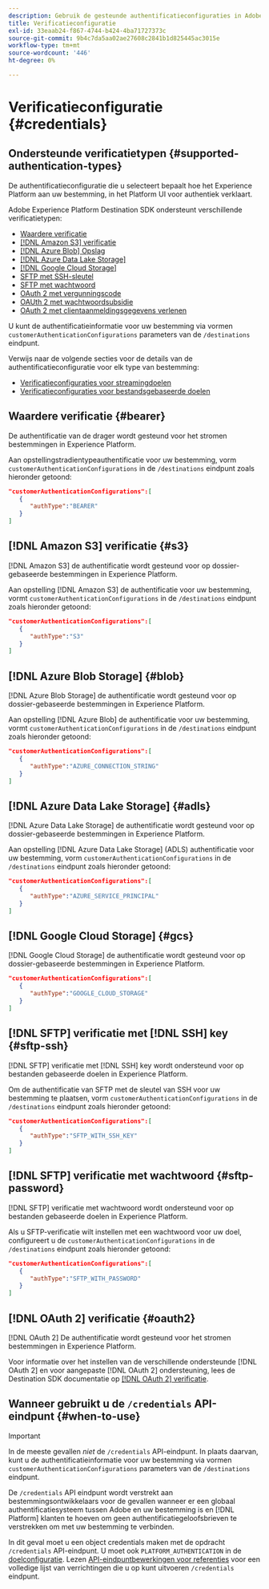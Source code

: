 ```yaml
---
description: Gebruik de gesteunde authentificatieconfiguraties in Adobe Experience Platform Destination SDK om gebruikers voor authentiek te verklaren en gegevens te activeren aan uw bestemmingspunt.
title: Verificatieconfiguratie
exl-id: 33eaab24-f867-4744-b424-4ba71727373c
source-git-commit: 9b4c7da5aa02ae27608c2841b1d825445ac3015e
workflow-type: tm+mt
source-wordcount: '446'
ht-degree: 0%

---
```


# Verificatieconfiguratie {#credentials}

## Ondersteunde verificatietypen {#supported-authentication-types}

De authentificatieconfiguratie die u selecteert bepaalt hoe het Experience Platform aan uw bestemming, in het Platform UI voor authentiek verklaart.

Adobe Experience Platform Destination SDK ondersteunt verschillende verificatietypen:

* [Waardere verificatie](#bearer)
* [[!DNL Amazon S3] verificatie](#s3)
* [[!DNL Azure Blob] Opslag](#blob)
* [[!DNL Azure Data Lake Storage]](#adls)
* [[!DNL Google Cloud Storage]](#gcs)
* [SFTP met SSH-sleutel](#sftp-ssh)
* [SFTP met wachtwoord](#sftp-password)
* [OAuth 2 met vergunningscode](#oauth2)
* [OAUth 2 met wachtwoordsubsidie](#oauth2)
* [OAuth 2 met clientaanmeldingsgegevens verlenen](#oauth2)

U kunt de authentificatieinformatie voor uw bestemming via vormen `customerAuthenticationConfigurations` parameters van de `/destinations` eindpunt.

Verwijs naar de volgende secties voor de details van de authentificatieconfiguratie voor elk type van bestemming:

* [Verificatieconfiguraties voor streamingdoelen](destination-configuration.md#customer-authentication-configurations)
* [Verificatieconfiguraties voor bestandsgebaseerde doelen](file-based-destination-configuration.md#customer-authentication-configurations)

## Waardere verificatie {#bearer}

De authentificatie van de drager wordt gesteund voor het stromen bestemmingen in Experience Platform.

Aan opstellingstradientypeauthentificatie voor uw bestemming, vorm `customerAuthenticationConfigurations` in de `/destinations` eindpunt zoals hieronder getoond:

```json
"customerAuthenticationConfigurations":[
   {
      "authType":"BEARER"
   }
]
```

## [!DNL Amazon S3] verificatie {#s3}

[!DNL Amazon S3] de authentificatie wordt gesteund voor op dossier-gebaseerde bestemmingen in Experience Platform.

Aan opstelling [!DNL Amazon S3] de authentificatie voor uw bestemming, vormt `customerAuthenticationConfigurations` in de `/destinations` eindpunt zoals hieronder getoond:

```json
"customerAuthenticationConfigurations":[
   {
      "authType":"S3"
   }
]
```

## [!DNL Azure Blob Storage] {#blob}

[!DNL Azure Blob Storage] de authentificatie wordt gesteund voor op dossier-gebaseerde bestemmingen in Experience Platform.

Aan opstelling [!DNL Azure Blob] de authentificatie voor uw bestemming, vormt `customerAuthenticationConfigurations` in de `/destinations` eindpunt zoals hieronder getoond:

```json
"customerAuthenticationConfigurations":[
   {
      "authType":"AZURE_CONNECTION_STRING"
   }
]
```

## [!DNL Azure Data Lake Storage] {#adls}

[!DNL Azure Data Lake Storage] de authentificatie wordt gesteund voor op dossier-gebaseerde bestemmingen in Experience Platform.

Aan opstelling [!DNL Azure Data Lake Storage] (ADLS) authentificatie voor uw bestemming, vorm `customerAuthenticationConfigurations` in de `/destinations` eindpunt zoals hieronder getoond:

```json
"customerAuthenticationConfigurations":[
   {
      "authType":"AZURE_SERVICE_PRINCIPAL"
   }
]
```

## [!DNL Google Cloud Storage] {#gcs}

[!DNL Google Cloud Storage] de authentificatie wordt gesteund voor op dossier-gebaseerde bestemmingen in Experience Platform.

```json
"customerAuthenticationConfigurations":[
   {
      "authType":"GOOGLE_CLOUD_STORAGE"
   }
]
```


## [!DNL SFTP] verificatie met [!DNL SSH] key {#sftp-ssh}

[!DNL SFTP] verificatie met [!DNL SSH] key wordt ondersteund voor op bestanden gebaseerde doelen in Experience Platform.

Om de authentificatie van SFTP met de sleutel van SSH voor uw bestemming te plaatsen, vorm `customerAuthenticationConfigurations` in de `/destinations` eindpunt zoals hieronder getoond:

```json
"customerAuthenticationConfigurations":[
   {
      "authType":"SFTP_WITH_SSH_KEY"
   }
]
```

## [!DNL SFTP] verificatie met wachtwoord {#sftp-password}

[!DNL SFTP] verificatie met wachtwoord wordt ondersteund voor op bestanden gebaseerde doelen in Experience Platform.

Als u SFTP-verificatie wilt instellen met een wachtwoord voor uw doel, configureert u de `customerAuthenticationConfigurations` in de `/destinations` eindpunt zoals hieronder getoond:

```json
"customerAuthenticationConfigurations":[
   {
      "authType":"SFTP_WITH_PASSWORD"
   }
]
```

## [!DNL OAuth 2] verificatie {#oauth2}

[!DNL OAuth 2] De authentificatie wordt gesteund voor het stromen bestemmingen in Experience Platform.

Voor informatie over het instellen van de verschillende ondersteunde [!DNL OAuth 2] en voor aangepaste [!DNL OAuth 2] ondersteuning, lees de Destination SDK documentatie op [[!DNL OAuth 2] verificatie](./oauth2-authentication.md).


## Wanneer gebruikt u de `/credentials` API-eindpunt {#when-to-use}

>[!IMPORTANT]
>
>In de meeste gevallen *niet* de `/credentials` API-eindpunt. In plaats daarvan, kunt u de authentificatieinformatie voor uw bestemming via vormen `customerAuthenticationConfigurations` parameters van de `/destinations` eindpunt.

De `/credentials` API eindpunt wordt verstrekt aan bestemmingsontwikkelaars voor de gevallen wanneer er een globaal authentificatiesysteem tussen Adobe en uw bestemming is en [!DNL Platform] klanten te hoeven om geen authentificatiegeloofsbrieven te verstrekken om met uw bestemming te verbinden.

In dit geval moet u een object credentials maken met de opdracht `/credentials` API-eindpunt. U moet ook `PLATFORM_AUTHENTICATION` in de [doelconfiguratie](./destination-configuration.md#destination-delivery). Lezen [API-eindpuntbewerkingen voor referenties](./credentials-configuration-api.md) voor een volledige lijst van verrichtingen die u op kunt uitvoeren `/credentials` eindpunt.
